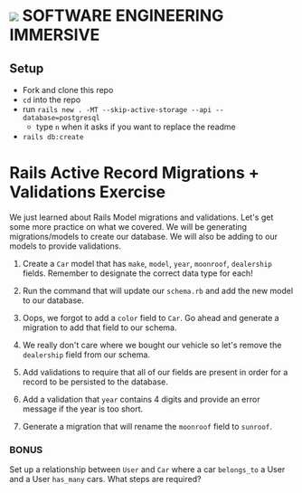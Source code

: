 # ![](https://ga-dash.s3.amazonaws.com/production/assets/logo-9f88ae6c9c3871690e33280fcf557f33.png) SOFTWARE ENGINEERING IMMERSIVE

## Setup

 - Fork and clone this repo
 - `cd` into the repo
 - run `rails new . -MT --skip-active-storage --api --database=postgresql`
    - type `n` when it asks if you want to replace the readme
 - `rails db:create`

# Rails Active Record Migrations + Validations Exercise
 We just learned about Rails Model migrations and validations. Let's get some more practice on what we covered. We will be generating migrations/models to create our database. We will also be adding to our models to provide validations.
 

1.  Create a `Car` model that has `make`, `model`, `year`, `moonroof`, `dealership` fields. Remember to designate the correct data type for each!

2. Run the command that will update our	`schema.rb` and add the new model to our database.

3. Oops, we forgot to add a `color` field to `Car`. Go ahead and generate a migration to add that field to our schema.

4. We really don't care where we bought our vehicle so let's remove the `dealership` field from our schema.

5. Add validations to require that all of our fields are present in order for a record to be persisted to the database. 

6. Add a validation that `year` contains 4 digits and provide an error message if the year is too short.

7. Generate a migration that will rename the `moonroof` field to `sunroof`.

### BONUS

Set up a relationship between `User` and `Car` where a car `belongs_to` a User and a User `has_many` cars. What steps are required?


 
 
 
